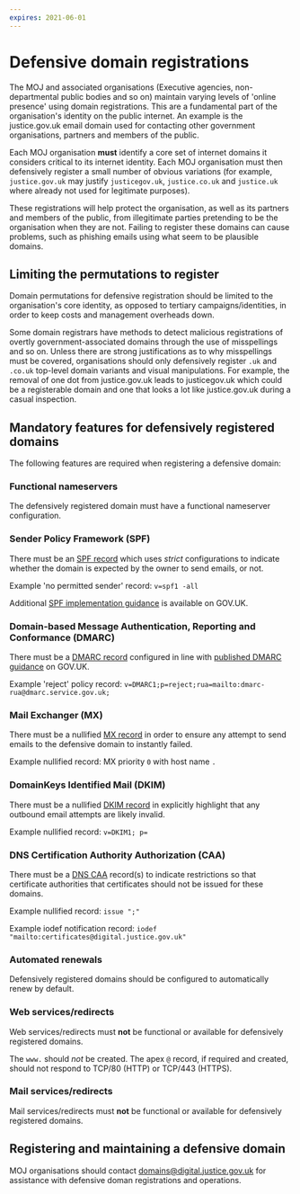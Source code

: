 ```yaml
---
expires: 2021-06-01
---
```

# Defensive domain registrations

The MOJ and associated organisations (Executive agencies, non-departmental public bodies and so on) maintain varying levels of 'online presence' using domain registrations. This are a fundamental part of the organisation's identity on the public internet. An example is the justice.gov.uk email domain used for contacting other government organisations, partners and members of the public.

Each MOJ organisation **must** identify a core set of internet domains it considers critical to its internet identity. Each MOJ organisation must then defensively register a small number of obvious variations (for example, `justice.gov.uk` may justify `justicegov.uk`, `justice.co.uk` and `justice.uk` where already not used for legitimate purposes).

These registrations will help protect the organisation, as well as its partners and members of the public, from illegitimate parties pretending to be the organisation when they are not. Failing to register these domains can cause problems, such as phishing emails using what seem to be plausible domains.

## Limiting the permutations to register

Domain permutations for defensive registration should be limited to the organisation's core identity, as opposed to tertiary campaigns/identities, in order to keep costs and management overheads down.

Some domain registrars have methods to detect malicious registrations of overtly government-associated domains through the use of misspellings and so on. Unless there are strong justifications as to why misspellings must be covered, organisations should only defensively register `.uk` and `.co.uk` top-level domain variants and visual manipulations. For example, the removal of one dot from justice.gov.uk leads to justicegov.uk which could be a registerable domain and one that looks a lot like justice.gov.uk during a casual inspection.

## Mandatory features for defensively registered domains

The following features are required when registering a defensive domain:

### Functional nameservers

The defensively registered domain must have a functional nameserver configuration.

### Sender Policy Framework (SPF)

There must be an [SPF record](https://en.wikipedia.org/wiki/Sender_Policy_Framework) which uses *strict* configurations to indicate whether the domain is expected by the owner to send emails, or not.

Example 'no permitted sender' record:
`v=spf1 -all`

Additional [SPF implementation guidance](https://www.gov.uk/government/publications/email-security-standards/sender-policy-framework-spf) is available on GOV.UK.

### Domain-based Message Authentication, Reporting and Conformance (DMARC)

There must be a [DMARC record](https://en.wikipedia.org/wiki/DMARC) configured in line with [published DMARC guidance](https://www.gov.uk/government/publications/email-security-standards/domain-based-message-authentication-reporting-and-conformance-dmarc) on GOV.UK.

Example 'reject' policy record:
`v=DMARC1;p=reject;rua=mailto:dmarc-rua@dmarc.service.gov.uk;`

### Mail Exchanger (MX)

There must be a nullified [MX record](https://en.wikipedia.org/wiki/MX_record) in order to ensure any attempt to send emails to the defensive domain to instantly failed.

Example nullified record:
MX priority `0` with host name `.`

### DomainKeys Identified Mail (DKIM)

There must be a nullified [DKIM record](https://en.wikipedia.org/wiki/DomainKeys_Identified_Mail) in explicitly highlight that  any outbound email attempts are likely invalid.

Example nullified record:
`v=DKIM1; p=`

### DNS Certification Authority Authorization (CAA)

There must be a [DNS CAA](https://en.wikipedia.org/wiki/DNS_Certification_Authority_Authorization) record(s) to indicate restrictions so that certificate authorities that certificates should not be issued for these domains.

Example nullified record:
`issue ";"`

Example iodef notification record:
`iodef "mailto:certificates@digital.justice.gov.uk"`

### Automated renewals

Defensively registered domains should be configured to automatically renew by default.

### Web services/redirects

Web services/redirects must **not** be functional or available for defensively registered domains.

The `www.` should *not* be created. The apex `@` record, if required and created, should not respond to TCP/80 (HTTP) or TCP/443 (HTTPS).

### Mail services/redirects

Mail services/redirects must **not** be functional or available for defensively registered domains.

## Registering and maintaining a defensive domain

MOJ organisations should contact [domains@digital.justice.gov.uk](mailto://domains@digital.justice.gov.uk) for assistance with defensive doman registrations and operations.


